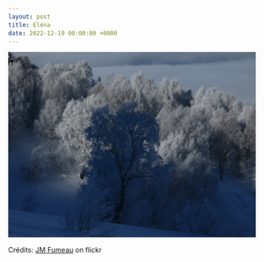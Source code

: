 ```yaml
---
layout: post
title: Eléna
date: 2022-12-19 00:00:00 +0000
---
```


![Eléna](/images/2022-12-19.jpg)

Crédits: [JM Fumeau](https://www.flickr.com/people/jeanmar/) on flickr
